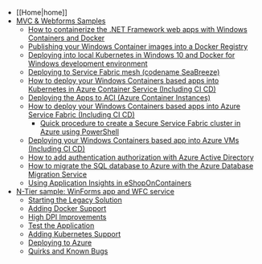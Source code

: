 * [[Home|home]]
* [MVC & Webforms Samples](./01.-Tour-on-eShopModernizing-apps-implementation-code)
  * [How to containerize the .NET Framework web apps with Windows Containers and Docker](./02.-How-to-containerize-the-.NET-Framework-web-apps-with-Windows-Containers-and-Docker)
  * [Publishing your Windows Container images into a Docker Registry](./03.-Publishing-your-Windows-Container-images-into-a-Docker-Registry)
  * [Deploying into local Kubernetes in Windows 10 and Docker for Windows development environment](./04.-Deploying-into-local-Kubernetes-in-Windows-10-and-Docker-for-Windows-development-environment)
  * [Deploying to Service Fabric mesh (codename SeaBreeze)](./04.-Deploying-to-Service-Fabric-mesh-(codename-SeaBreeze))
  * [How to deploy your Windows Containers based apps into Kubernetes in Azure Container Service (Including CI CD)](./04.-How-to-deploy-your-Windows-Containers-based-apps-into-Kubernetes-in-Azure-Container-Service-(Including-CI-CD))
  * [Deploying the Apps to ACI (Azure Container Instances)](./05.-Deploying-the-Apps-to-ACI-(Azure-Container-Instances))
  * [How to deploy your Windows Containers based apps into Azure Service Fabric (Including CI CD)](./05.-How-to-deploy-your-Windows-Containers-based-apps-into-Azure-Service-Fabric-(Including-CI-CD))
    * [Quick procedure to create a Secure Service Fabric cluster in Azure using PowerShell](05.1-Quick-procedure-to-create-a-Secure-Service-Fabric-cluster-in-Azure-using-PowerShell)
  * [Deploying your Windows Containers based app into Azure VMs (Including CI CD)](./06.-Deploying-your-Windows-Containers-based-app-into-Azure-VMs-(Including-CI-CD))
  * [How to add authentication authorization with Azure Active Directory](./09.-How-to-add-authentication-authorization-with-Azure-Active-Directory)
  * [How to migrate the SQL database to Azure with the Azure Database Migration Service](./10.-How-to-migrate-the-SQL-database-to-Azure-with-the-Azure-Database-Migration-Service)
  * [Using Application Insights in eShopOnContainers](./14.-Using-Application-Insights-in-eShopOnContainers)
* [N-Tier sample: WinForms app and WFC service](./20.-The-Winforms-and-WFC-sample)
  * [Starting the Legacy Solution](./21.-Starting-the-Legacy-Solution)
  * [Adding Docker Support](./22.-Adding-Docker-Support)
  * [High DPI Improvements](./23.-High-DPI-Improvements)
  * [Test the Application](./24.-Test-the-Application)
  * [Adding Kubernetes Support](./25.-Adding-Kubernetes-Support)
  * [Deploying to Azure](26.-Deploying-to-Azure)
  * [Quirks and Known Bugs](27.-Quirks-and-Known-Bugs)
